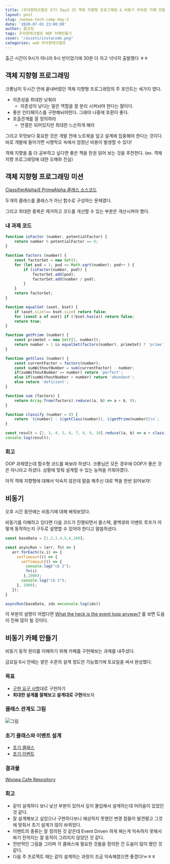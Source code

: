 ```yaml
---
title: (우아한테크캠프 3기) Day3 JS 객체 지향형 프로그래밍 & 비동기 우아한 카페 만들기
layout: post
slug: /woowa-tech-camp-day-3
date: '2020-07-03 23:00:00'
author: 줌코딩
tags: 우아한테크캠프 OOP 카페만들기
cover: "/assets/instacode.png"
categories: web 우아한테크캠프
---
```


출근 시간이 9시가 아니라 9시 반이었기에 30분 더 자고 넉넉히 출발했다 ㅎㅎ

## 객체 지향형 프로그래밍

크롱님이 두시간 안에 끝내버렸던 객체 지향형 프로그래밍의 주 포인트는 세가지 였다.

- 의존성을 최대한 낮춰라
    - 의존성이 낮다는 말은 역할을 잘 분리 시켜놔야 한다는 말이다.
- 좋은 인터페이스를 구현해놔야한다. 그래야 나중에 호환이 좋다.
- 호출관계를 잘 정의하라
    - 연결은 되어있지만 최대한 느슨하게 해라

그리고 무엇보다 중요한 것은 개발 전에 노트북을 덮고 설계에 집중해야 한다는 것이다. 바로 개발에 들어가면 시행착오 속에서 엄청난 비용이 발생할 수 있다!

객체 지향을 좀 더 공부하고 싶다면 좋은 책을 한권 읽어 보는 것을 추천한다. (ex. 객체지향 프로그래밍에 대한 오해와 진실)

## 객체 지향형 프로그래밍 미션

[ClassifierAlpha과 PrimeAlpha 클래스 소스코드](https://gist.github.com/crongro/61d3126778c34c0667a5ed81af5d1a17)

두개의 클래스를 클래스가 아닌 함수로 구성하는 문제였다.

그리고 최대한 중복은 제거하고 코드를 개선할 수 있는 부분은 개선시켜야 했다.

### 내 과제 코드

```jsx
function isFactor (number, potentialFactor) {
    return number % potentialFactor == 0;
}
    
function factors (number) {
    const factorSet = new Set();
    for (let pod = 1; pod <= Math.sqrt(number); pod++ ) {
        if (isFactor(number, pod)) {
            factorSet.add(pod);
            factorSet.add(number / pod);
        }
    }
    return factorSet;
}

function equalSet (aset, bset) {
    if (aset.size!== bset.size) return false;
    for (const a of aset) if (!bset.has(a)) return false;
    return true;
}

function getPrime (number) {
    const primeSet = new Set([1, number]);
    return number > 1 && equalSet(factors(number), primeSet) ? 'prime' : '';
}

function getClass (number) {
    const currentFactor = factors(number);
    const sumWithoutNumber = sum(currentFactor) - number;
    if(sumWithoutNumber == number) return 'perfect';
    else if(sumWithoutNumber > number) return 'abundant';
    else return 'deficient';
}

function sum (factors) {
    return Array.from(factors).reduce((a, b) => a + b, 0);
}

function classify (number = 0) {
    return `${number} : ${getClass(number)}, ${getPrime(number)}\n`;
}

const result = [2, 3, 4, 5, 6, 7, 8, 9, 10].reduce((a, b) => a + classify(b), '');
console.log(result);
```

### 회고

OOP 과제였는데 함수형 코드를 짜보라 하셨다. 크롱님은 모든 경우에 OOP가 좋은 것은 아니라고 하셨다. 상황에 맞춰 설계할 수 있는 능력을 키워야겠다. 

아직 객체 지향형에 대해서 익숙치 않은데 말씀 해주신 대로 책을 한번 읽어보자!

## 비동기

오후 시간 동안에는 비동기에 대해 배워보았다. 

비동기를 이해하고 있다면 다음 코드가 진행되면서 콜스택, 콜백큐와 이벤트 루프가 어떻게 동작하는지  구두로 설명할 수 있어야 한다고 말씀하셨다.

```jsx
const baseData = [1,2,3,4,5,6,100];

const asyncRun = (arr, fn) => {
   arr.forEach((v,i) => {
     setTimeout(() => {
       setTimeout(() => {
         console.log("cb 2");
         fn(i)
        },1000);
       console.log("cb 1");
     }, 1000);
   });
}

asyncRun(baseData, idx =>console.log(idx))
```

이 부분의 설명이 어렵다면 [What the heck is the event loop anyway?](https://www.youtube.com/watch?v=8aGhZQkoFbQ) 를 보면 도움이 진짜 많이 될 것이다.

## 비동기 카페 만들기

비동기 동작 원리를 이해하기 위해 카페를 구현해보는 과제를 내주셨다. 

금요일 6시 안에는 얕은 수준의 설계 정도만 가능했기에 토요일을 써서 완성했다.

### 목표

- [구현 요구 사항](https://github.com/woowa-techcamp-2020/Woowa-Cafe/issues/1)대로 구현하기
- **최대한 설계를 잘해보고 설계대로 구현**해보자

### 클래스 관계도 그림

![그림](/assets/woowa-tech-camp-day-3-diagram.HEIC)

### 초기 클래스와 이벤트 설계

- [초기 클래스](https://github.com/woowa-techcamp-2020/Woowa-Cafe/issues/3)
- [초기 이벤트](https://github.com/woowa-techcamp-2020/Woowa-Cafe/issues/2)

### 결과물

[Woowa Cafe Repository](https://github.com/woowa-techcamp-2020/Woowa-Cafe)

### 회고

- 같이 설계하다 보니 낯선 부분이 있어서 깊이 몰입해서 설계하는데 어려움이 있었던 것 같다.
- 잘 설계해보고 싶었으나 구현하다보니 예상하지 못했던 변경 점들이 발견됐고 그것에 맞춰서 초기 설계가 많이 바뀌었다.
- 이벤트의 종류는 잘 정의된 것 같은데 Event Driven 하게 짜는게 익숙하지 못해서 짜기 전까지는 잘 동작이 그려지지 않았던 것 같다.
- 전반적인 그림을 그리며 각 클래스에 필요한 것들을 정의한 건 도움이 많이 됐던 것 같다.
- 다음 주 프로젝트 때는 같이 설계하는 과정이 조금 익숙해졌으면 좋겠다!ㅠㅎㅎ